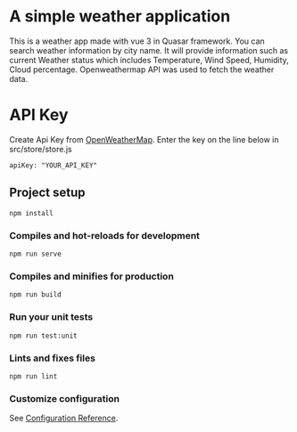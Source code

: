 # A simple weather application
This is a weather app made with vue 3 in Quasar framework. You can search weather information by city name. It will provide information such as current Weather status which includes Temperature, Wind Speed, Humidity, Cloud percentage. Openweathermap API was used to fetch the weather data.

# API Key
Create Api Key from [OpenWeatherMap](https://openweathermap.org/).
Enter the key on the line below in src/store/store.js
```
apiKey: "YOUR_API_KEY"
```

## Project setup
```
npm install
```

### Compiles and hot-reloads for development
```
npm run serve
```

### Compiles and minifies for production
```
npm run build
```

### Run your unit tests
```
npm run test:unit
```

### Lints and fixes files
```
npm run lint
```

### Customize configuration
See [Configuration Reference](https://cli.vuejs.org/config/).
